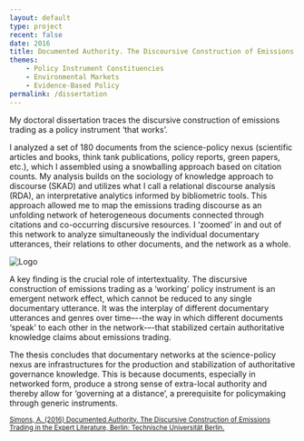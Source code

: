 ```yaml
---
layout: default
type: project
recent: false
date: 2016
title: Documented Authority. The Discoursive Construction of Emissions Trading
themes: 
    - Policy Instrument Constituencies
    - Environmental Markets
    - Evidence-Based Policy
permalink: /dissertation
---
```


My doctoral dissertation traces the discursive construction of emissions trading as a policy instrument ‘that works’.

I analyzed a set of 180 documents from the science-policy nexus (scientific articles and books, think tank publications, policy reports, green papers, etc.), which I assembled using a snowballing approach based on citation counts. My analysis builds on the sociology of knowledge approach to discourse (SKAD) and utilizes what I call a relational discourse analysis (RDA), an interpretative analytics informed by bibliometric tools. This approach allowed me to map the emissions trading discourse as an unfolding network of heterogeneous documents connected through citations and co-occurring discursive resources. I ‘zoomed’ in and out of this network to analyze simultaneously the individual documentary utterances, their relations to other documents, and the network as a whole.

<img src="/img/dissertation_network.png" alt="Logo" />

A key finding is the crucial role of intertextuality. The discursive construction of emissions trading as a ‘working’ policy instrument is an emergent network effect, which cannot be reduced to any single documentary utterance. It was the interplay of different documentary utterances and genres over time–--the way in which different documents ‘speak’ to each other in the network-–-that stabilized certain authoritative knowledge claims about emissions trading.

The thesis concludes that documentary networks at the science-policy nexus are infrastructures for the production and stabilization of authoritative governance knowledge. This is because documents, especially in networked form, produce a strong sense of extra-local authority and thereby allow for ‘governing at a distance’, a prerequisite for policymaking through generic instruments.

<small>
    <a href="https://depositonce.tu-berlin.de/bitstream/11303/5974/4/simons_arno.pdf">
        Simons, A. (2016) Documented Authority. The Discursive Construction of Emissions Trading in the Expert Literature, Berlin: Technische Universität Berlin.
    </a>
</small>